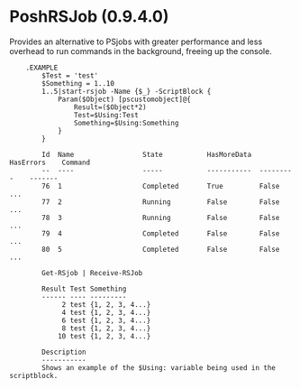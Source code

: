 PoshRSJob (0.9.4.0)
============

Provides an alternative to PSjobs with greater performance and less overhead to run commands in the background, freeing up the console.

        .EXAMPLE
            $Test = 'test'
            $Something = 1..10
            1..5|start-rsjob -Name {$_} -ScriptBlock {
                Param($Object) [pscustomobject]@{
                    Result=($Object*2)
                    Test=$Using:Test
                    Something=$Using:Something
                }
            }            

            Id  Name                 State           HasMoreData  HasErrors    Command
            --  ----                 -----           -----------  ---------    -------
            76  1                    Completed       True         False        ...
            77  2                    Running         False        False        ...
            78  3                    Running         False        False        ...
            79  4                    Completed       False        False        ...
            80  5                    Completed       False        False        ...
            
            Get-RSjob | Receive-RSJob

            Result Test Something
            ------ ---- ---------
                 2 test {1, 2, 3, 4...}
                 4 test {1, 2, 3, 4...}
                 6 test {1, 2, 3, 4...}
                 8 test {1, 2, 3, 4...}
                10 test {1, 2, 3, 4...}
            
            Description
            -----------
            Shows an example of the $Using: variable being used in the scriptblock.
